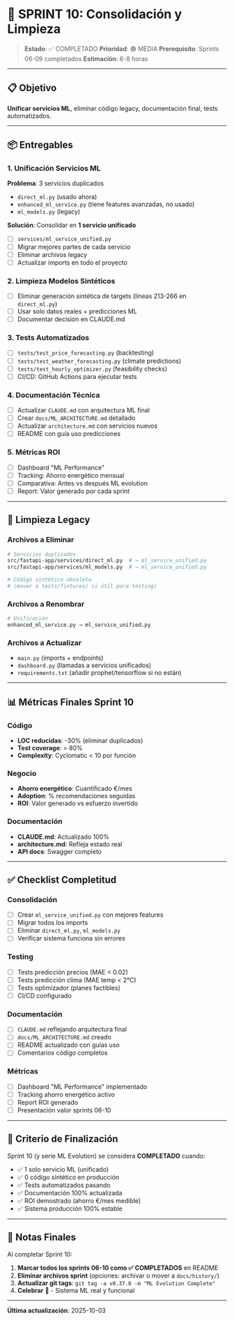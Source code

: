 # 🎯 SPRINT 10: Consolidación y Limpieza

> **Estado**: ✅ COMPLETADO
> **Prioridad**: 🟢 MEDIA
> **Prerequisito**: Sprints 06-09 completados
> **Estimación**: 6-8 horas

---

## 📋 Objetivo

**Unificar servicios ML**, eliminar código legacy, documentación final, tests automatizados.

---

## 📦 Entregables

### 1. Unificación Servicios ML
**Problema**: 3 servicios duplicados
- `direct_ml.py` (usado ahora)
- `enhanced_ml_service.py` (tiene features avanzadas, no usado)
- `ml_models.py` (legacy)

**Solución**: Consolidar en **1 servicio unificado**
- [ ] `services/ml_service_unified.py`
- [ ] Migrar mejores partes de cada servicio
- [ ] Eliminar archivos legacy
- [ ] Actualizar imports en todo el proyecto

### 2. Limpieza Modelos Sintéticos
- [ ] Eliminar generación sintética de targets (líneas 213-266 en `direct_ml.py`)
- [ ] Usar solo datos reales + predicciones ML
- [ ] Documentar decisión en CLAUDE.md

### 3. Tests Automatizados
- [ ] `tests/test_price_forecasting.py` (backtesting)
- [ ] `tests/test_weather_forecasting.py` (climate predictions)
- [ ] `tests/test_hourly_optimizer.py` (feasibility checks)
- [ ] CI/CD: GitHub Actions para ejecutar tests

### 4. Documentación Técnica
- [ ] Actualizar `CLAUDE.md` con arquitectura ML final
- [ ] Crear `docs/ML_ARCHITECTURE.md` detallado
- [ ] Actualizar `architecture.md` con servicios nuevos
- [ ] README con guía uso predicciones

### 5. Métricas ROI
- [ ] Dashboard "ML Performance"
- [ ] Tracking: Ahorro energético mensual
- [ ] Comparativa: Antes vs después ML evolution
- [ ] Report: Valor generado por cada sprint

---

## 🧹 Limpieza Legacy

### Archivos a Eliminar
```bash
# Servicios duplicados
src/fastapi-app/services/direct_ml.py  # → ml_service_unified.py
src/fastapi-app/services/ml_models.py  # → ml_service_unified.py

# Código sintético obsoleto
# (mover a tests/fixtures/ si útil para testing)
```

### Archivos a Renombrar
```bash
# Unificación
enhanced_ml_service.py → ml_service_unified.py
```

### Archivos a Actualizar
- `main.py` (imports + endpoints)
- `dashboard.py` (llamadas a servicios unificados)
- `requirements.txt` (añadir prophet/tensorflow si no están)

---

## 📊 Métricas Finales Sprint 10

### Código
- **LOC reducidas**: -30% (eliminar duplicados)
- **Test coverage**: > 80%
- **Complexity**: Cyclomatic < 10 por función

### Negocio
- **Ahorro energético**: Cuantificado €/mes
- **Adoption**: % recomendaciones seguidas
- **ROI**: Valor generado vs esfuerzo invertido

### Documentación
- **CLAUDE.md**: Actualizado 100%
- **architecture.md**: Refleja estado real
- **API docs**: Swagger completo

---

## ✅ Checklist Completitud

### Consolidación
- [ ] Crear `ml_service_unified.py` con mejores features
- [ ] Migrar todos los imports
- [ ] Eliminar `direct_ml.py`, `ml_models.py`
- [ ] Verificar sistema funciona sin errores

### Testing
- [ ] Tests predicción precios (MAE < 0.02)
- [ ] Tests predicción clima (MAE temp < 2°C)
- [ ] Tests optimizador (planes factibles)
- [ ] CI/CD configurado

### Documentación
- [ ] `CLAUDE.md` reflejando arquitectura final
- [ ] `docs/ML_ARCHITECTURE.md` creado
- [ ] README actualizado con guías uso
- [ ] Comentarios código completos

### Métricas
- [ ] Dashboard "ML Performance" implementado
- [ ] Tracking ahorro energético activo
- [ ] Report ROI generado
- [ ] Presentación valor sprints 06-10

---

## 🎉 Criterio de Finalización

Sprint 10 (y serie ML Evolution) se considera **COMPLETADO** cuando:
- ✅ 1 solo servicio ML (unificado)
- ✅ 0 código sintético en producción
- ✅ Tests automatizados pasando
- ✅ Documentación 100% actualizada
- ✅ ROI demostrado (ahorro €/mes medible)
- ✅ Sistema producción 100% estable

---

## 📝 Notas Finales

Al completar Sprint 10:
1. **Marcar todos los sprints 06-10 como ✅ COMPLETADOS** en README
2. **Eliminar archivos sprint** (opciones: archivar o mover a `docs/history/`)
3. **Actualizar git tags**: `git tag -a v0.37.0 -m "ML Evolution Complete"`
4. **Celebrar** 🎉 - Sistema ML real y funcional

---

**Última actualización**: 2025-10-03
